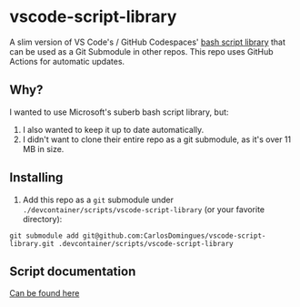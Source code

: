 # vscode-script-library
A slim version of VS Code's / GitHub Codespaces' [bash script library](https://github.com/microsoft/vscode-dev-containers/tree/main/script-library) that can be used as a Git Submodule in other repos. This repo uses GitHub Actions for automatic updates.

## Why?

I wanted to use Microsoft's suberb bash script library, but:

1. I also wanted to keep it up to date automatically.
2. I didn't want to clone their entire repo as a git submodule, as it's over 11 MB in size.

## Installing

1.  Add this repo as a `git` submodule under `./devcontainer/scripts/vscode-script-library` (or your favorite directory):

```shell
git submodule add git@github.com:CarlosDomingues/vscode-script-library.git .devcontainer/scripts/vscode-script-library
```

## Script documentation

[Can be found here](https://github.com/microsoft/vscode-dev-containers/tree/main/script-library)
